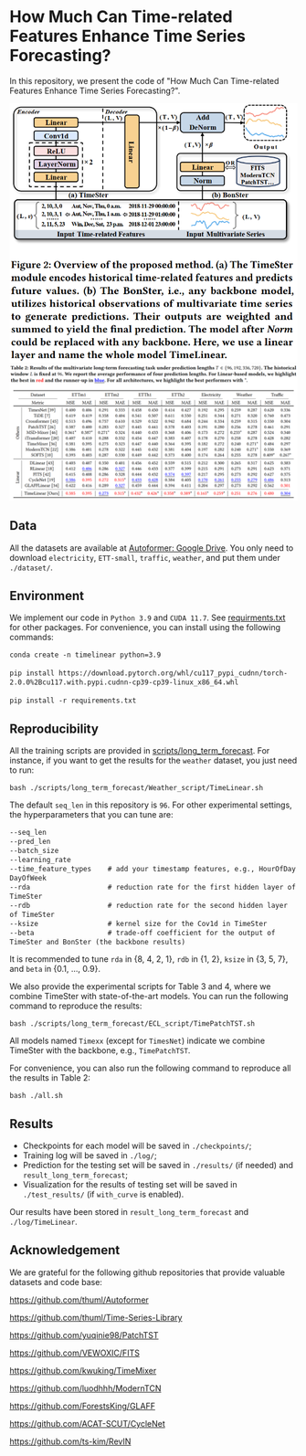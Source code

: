 # How Much Can Time-related Features Enhance Time Series Forecasting?

In this repository, we present the code of "How Much Can Time-related Features Enhance Time Series Forecasting?".

![TimeLinear](./fig/mainfig.png)
![table2](./fig/table2.png)

## Data

All the datasets are available at [Autoformer: Google Drive](https://drive.google.com/drive/folders/1ZOYpTUa82_jCcxIdTmyr0LXQfvaM9vIy). You only need to download `electricity`, `ETT-small`, `traffic`, `weather`, and put them under `./dataset/`.

## Environment

We implement our code in `Python 3.9` and `CUDA 11.7`. See [requirments.txt](./requirements.txt) for other packages. For convenience, you can install using the following commands:
```
conda create -n timelinear python=3.9

pip install https://download.pytorch.org/whl/cu117_pypi_cudnn/torch-2.0.0%2Bcu117.with.pypi.cudnn-cp39-cp39-linux_x86_64.whl

pip install -r requirements.txt
```

## Reproducibility

All the training scripts are provided in [scripts/long_term_forecast](./scripts/long_term_forecast). For instance, if you want to get the results for the `weather` dataset, you just need to run:
```
bash ./scripts/long_term_forecast/Weather_script/TimeLinear.sh
``` 
The default `seq_len` in this repository is `96`. For other experimental settings, the hyperparameters that you can tune are:
```
--seq_len
--pred_len
--batch_size
--learning_rate
--time_feature_types    # add your timestamp features, e.g., HourOfDay DayOfWeek
--rda                   # reduction rate for the first hidden layer of TimeSter
--rdb                   # reduction rate for the second hidden layer of TimeSter
--ksize                 # kernel size for the Cov1d in TimeSter
--beta                  # trade-off coefficient for the output of TimeSter and BonSter (the backbone results)
```
It is recommended to tune `rda` in {8, 4, 2, 1}, `rdb` in {1, 2}, `ksize` in {3, 5, 7}, and `beta` in {0.1, ..., 0.9}.

We also provide the experimental scripts for Table 3 and 4, where we combine TimeSter with state-of-the-art models. You can run the following command to reproduce the results:

```
bash ./scripts/long_term_forecast/ECL_script/TimePatchTST.sh
```

All models named `Timexx` (except for `TimesNet`) indicate we combine TimeSter with the backbone, e.g., `TimePatchTST`.

For convenience, you can also run the following command to reproduce all the results in Table 2:
```
bash ./all.sh
```

## Results

- Checkpoints for each model will be saved in `./checkpoints/`;
- Training log will be saved in `./log/`;
- Prediction for the testing set will be saved in `./results/` (if needed) and `result_long_term_forecast`;
- Visualization for the results of testing set will be saved in `./test_results/` (if `with_curve` is enabled).

Our results have been stored in `result_long_term_forecast` and `./log/TimeLinear`.

## Acknowledgement

We are grateful for the following github repositories that provide valuable datasets and code base:

https://github.com/thuml/Autoformer

https://github.com/thuml/Time-Series-Library

https://github.com/yuqinie98/PatchTST

https://github.com/VEWOXIC/FITS

https://github.com/kwuking/TimeMixer

https://github.com/luodhhh/ModernTCN

https://github.com/ForestsKing/GLAFF

https://github.com/ACAT-SCUT/CycleNet

https://github.com/ts-kim/RevIN
